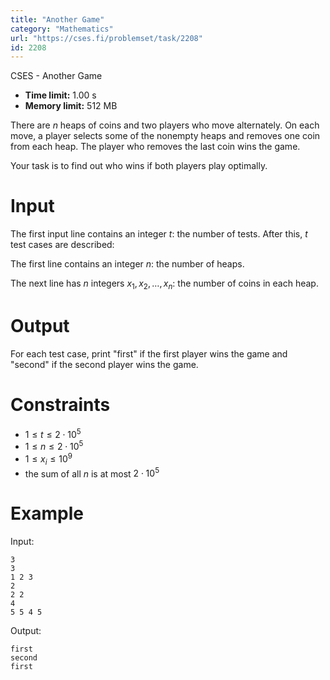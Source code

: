 ```yaml
---
title: "Another Game"
category: "Mathematics"
url: "https://cses.fi/problemset/task/2208"
id: 2208
---
```


CSES - Another Game

  * **Time limit:** 1.00 s
  * **Memory limit:** 512 MB

There are $n$ heaps of coins and two players who move alternately. On each
move, a player selects some of the nonempty heaps and removes one coin from
each heap. The player who removes the last coin wins the game.

Your task is to find out who wins if both players play optimally.

# Input

The first input line contains an integer $t$: the number of tests. After this,
$t$ test cases are described:

The first line contains an integer $n$: the number of heaps.

The next line has $n$ integers $x_1,x_2,\ldots,x_n$: the number of coins in
each heap.

# Output

For each test case, print "first" if the first player wins the game and
"second" if the second player wins the game.

# Constraints

  * $1 \le t \le 2 \cdot 10^5$
  * $1 \le n \le 2 \cdot 10^5$
  * $1 \le x_i \le 10^9$
  * the sum of all $n$ is at most $2 \cdot 10^5$

# Example

Input:

    
    
    3
    3
    1 2 3
    2
    2 2
    4
    5 5 4 5
    

Output:

    
    
    first
    second
    first
    

